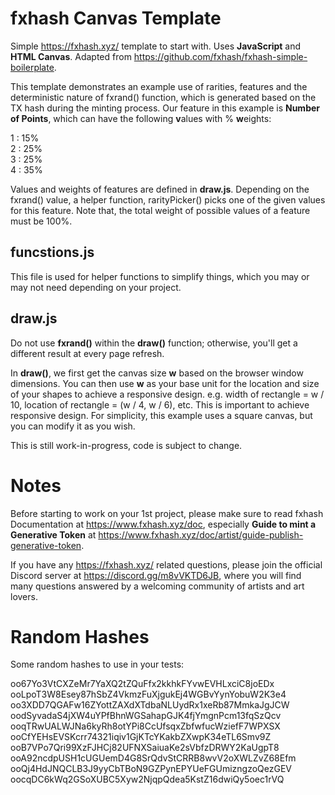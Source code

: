 # fxhash Canvas Template
Simple https://fxhash.xyz/ template to start with. Uses **JavaScript** and **HTML Canvas**. Adapted from https://github.com/fxhash/fxhash-simple-boilerplate.

This template demonstrates an example use of rarities, features and the deterministic nature of fxrand() function, which is generated based on the TX hash during the minting process. Our feature in this example is **Number of Points**, which can have the following **v**alues with % **w**eights:

1 : 15%  
2 : 25%  
3 : 25%  
4 : 35%  

Values and weights of features are defined in **draw.js**. Depending on the fxrand() value, a helper function, rarityPicker() picks one of the given values for this feature. Note that, the total weight of possible values of a feature must be 100%.

## funcstions.js
This file is used for helper functions to simplify things, which you may or may not need depending on your project.

## draw.js
Do not use **fxrand()** within the **draw()** function; otherwise, you'll get a different result at every page refresh.

In **draw()**, we first get the canvas size **w** based on the browser window dimensions. You can then use **w** as your base unit for the location and size of your shapes to achieve a responsive design. e.g. width of rectangle = w / 10, location of rectangle = (w / 4, w / 6), etc. This is important to achieve responsive design. For simplicity, this example uses a square canvas, but you can modify it as you wish.

This is still work-in-progress, code is subject to change.

# Notes
Before starting to work on your 1st project, please make sure to read fxhash Documentation at https://www.fxhash.xyz/doc, especially **Guide to mint a Generative Token** at https://www.fxhash.xyz/doc/artist/guide-publish-generative-token.

If you have any https://fxhash.xyz/ related questions, please join the official Discord server at https://discord.gg/m8vVKTD6JB, where you will find many questions answered by a welcoming community of artists and art lovers.

# Random Hashes
Some random hashes to use in your tests:

oo67Yo3VtCXZeMr7YaXQ2tZQuFfx2kkhkFYvwEVHLxciC8joEDx  
ooLpoT3W8Esey87hSbZ4VkmzFuXjgukEj4WGBvYynYobuW2K3e4  
oo3XDD7QGAFw16ZYottZAXdXTdbaNLUydRx1xeRb87MmkaJgJCW  
oodSyvadaS4jXW4uYPfBhnWGSahapGJK4fjYmgnPcm13fqSzQcv  
ooqTRwUALWJNa6kyRh8otYPi8CcUfsqxZbfwfucWziefF7WPXSX  
ooCfYEHsEVSKcrr74321iqiv1GjKTcYKakbZXwpK34eTL6Smv9Z  
ooB7VPo7Qri99XzFJHCj82UFNXSaiuaKe2sVbfzDRWY2KaUgpT8  
ooA92ncdpUSH1cUGUemD4G8SrQdvStCRRB8wvV2oXWLZvZ68Efm  
ooQj4HdJNQCLB3J9yyCbTBoN9GZPynEPYUeFGUmizngzoQezGEV  
oocqDC6kWq2GSoXUBC5Xyw2NjqpQdea5KstZ16dwiQy5oec1rVQ
